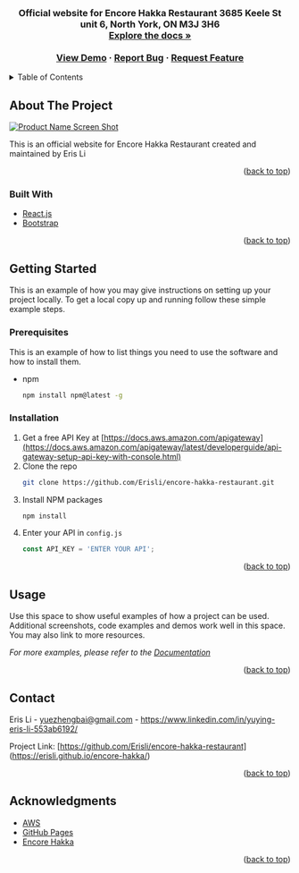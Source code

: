 <div id="top"></div>
<!--
*** Thanks for checking out the Best-README-Template. If you have a suggestion
*** that would make this better, please fork the repo and create a pull request
*** or simply open an issue with the tag "enhancement".
*** Don't forget to give the project a star!
*** Thanks again! Now go create something AMAZING! :D
-->



<!-- PROJECT SHIELDS -->
<!--
*** I'm using markdown "reference style" links for readability.
*** Reference links are enclosed in brackets [ ] instead of parentheses ( ).
*** See the bottom of this document for the declaration of the reference variables
*** for contributors-url, forks-url, etc. This is an optional, concise syntax you may use.
*** https://www.markdownguide.org/basic-syntax/#reference-style-links
-->


<!-- PROJECT LOGO -->
<br />
<div align="center">


<h3 align="center"Encore Hakka Restaurant</h3>

  <p align="center">
    Official website for Encore Hakka Restaurant 3685 Keele St unit 6, North York, ON M3J 3H6
    <br />
    <a href="https://github.com/Erisli/encore-hakka-restaurant"><strong>Explore the docs »</strong></a>
    <br />
    <br />
    <a href="https://erisli.github.io/encore-hakka/">View Demo</a>
    ·
    <a href="https://github.com/Erisli/encore-hakka-restaurant/issues">Report Bug</a>
    ·
    <a href="https://github.com/Erisli/encore-hakka-restaurant/issues">Request Feature</a>
  </p>
</div>



<!-- TABLE OF CONTENTS -->
<details>
  <summary>Table of Contents</summary>
  <ol>
    <li>
      <a href="#about-the-project">About The Project</a>
      <ul>
        <li><a href="#built-with">Built With</a></li>
      </ul>
    </li>
    <li>
      <a href="#getting-started">Getting Started</a>
      <ul>
        <li><a href="#prerequisites">Prerequisites</a></li>
        <li><a href="#installation">Installation</a></li>
      </ul>
    </li>
    <li><a href="#usage">Usage</a></li>
    <li><a href="#contact">Contact</a></li>
    <li><a href="#acknowledgments">Acknowledgments</a></li>
  </ol>
</details>



<!-- ABOUT THE PROJECT -->
## About The Project

[![Product Name Screen Shot][product-screenshot]](https://github.com/Erisli/encore-hakka-restaurant)

This is an official website for Encore Hakka Restaurant created and maintained by Eris Li
<p align="right">(<a href="#top">back to top</a>)</p>



### Built With
* [React.js](https://reactjs.org/)
* [Bootstrap](https://getbootstrap.com)

<p align="right">(<a href="#top">back to top</a>)</p>



<!-- GETTING STARTED -->
## Getting Started

This is an example of how you may give instructions on setting up your project locally.
To get a local copy up and running follow these simple example steps.

### Prerequisites

This is an example of how to list things you need to use the software and how to install them.
* npm
  ```sh
  npm install npm@latest -g
  ```

### Installation

1. Get a free API Key at [https://docs.aws.amazon.com/apigateway](https://docs.aws.amazon.com/apigateway/latest/developerguide/api-gateway-setup-api-key-with-console.html)
2. Clone the repo
   ```sh
   git clone https://github.com/Erisli/encore-hakka-restaurant.git
   ```
3. Install NPM packages
   ```sh
   npm install
   ```
4. Enter your API in `config.js`
   ```js
   const API_KEY = 'ENTER YOUR API';
   ```

<p align="right">(<a href="#top">back to top</a>)</p>



<!-- USAGE EXAMPLES -->
## Usage

Use this space to show useful examples of how a project can be used. Additional screenshots, code examples and demos work well in this space. You may also link to more resources.

_For more examples, please refer to the [Documentation](https://example.com)_

<p align="right">(<a href="#top">back to top</a>)</p>



<!-- CONTACT -->
## Contact

Eris Li - yuezhengbai@gmail.com - https://www.linkedin.com/in/yuying-eris-li-553ab6192/

Project Link: [https://github.com/Erisli/encore-hakka-restaurant] (https://erisli.github.io/encore-hakka/)

<p align="right">(<a href="#top">back to top</a>)</p>



<!-- ACKNOWLEDGMENTS -->
## Acknowledgments

* [AWS](https://aws.amazon.com/)
* [GitHub Pages](https://pages.github.com)
* [Encore Hakka](https://www.tripadvisor.ca/Restaurant_Review-g155019-d23597339-Reviews-Encore_Hakka_Restaurant-Toronto_Ontario.html)

<p align="right">(<a href="#top">back to top</a>)</p>



<!-- MARKDOWN LINKS & IMAGES -->
<!-- https://www.markdownguide.org/basic-syntax/#reference-style-links -->
[linkedin-url]: https://www.linkedin.com/in/yuying-eris-li-553ab6192/
[product-screenshot]: https://github.com/Erisli/encore-hakka-restaurant/blob/main/productCapture.JPG
